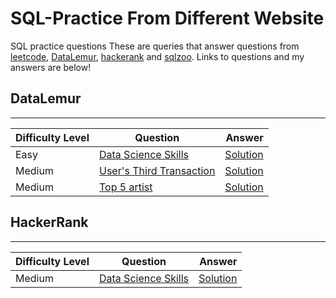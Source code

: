 # SQL-Practice From Different Website
SQL practice questions
These are queries that answer questions from <a href="https://leetcode.com">leetcode</a>, <a href="https://datalemur.com/">DataLemur</a>, <a href="https://hackerrank.com">hackerank</a> and <a href="http://sqlzoo.net">sqlzoo</a>.
Links to questions and my answers are below!

## DataLemur
---------------
| Difficulty Level                | Question                | Answer                 |
|---------------------------------|-------------------------|------------------------:|
|Easy|[Data Science Skills](https://datalemur.com/questions/matching-skills) | [Solution](https://github.com/ruchi-9/SQL-Practice/blob/main/DataLemur/Data_Science_Skills.sql) |
|Medium|[User's Third Transaction](https://datalemur.com/questions/sql-third-transaction) | [Solution](https://github.com/ruchi-9/SQL-Practice/blob/main/DataLemur/User's%20_Third_Transaction.sql) |
|Medium|[Top 5 artist](https://datalemur.com/questions/top-fans-rank) | [Solution](https://github.com/ruchi-9/SQL-Practice/blob/main/DataLemur/Top%205%20Artists.sql) |

## HackerRank
---------------
| Difficulty Level                | Question                | Answer                 |
|---------------------------------|-------------------------|------------------------:|
|Medium|[Data Science Skills](https://www.hackerrank.com/challenges/binary-search-tree-1/problem) | [Solution](https://github.com/ruchi-9/SQL-Practice/blob/main/HackerRank/Binary_Tree_Node.sql) |

